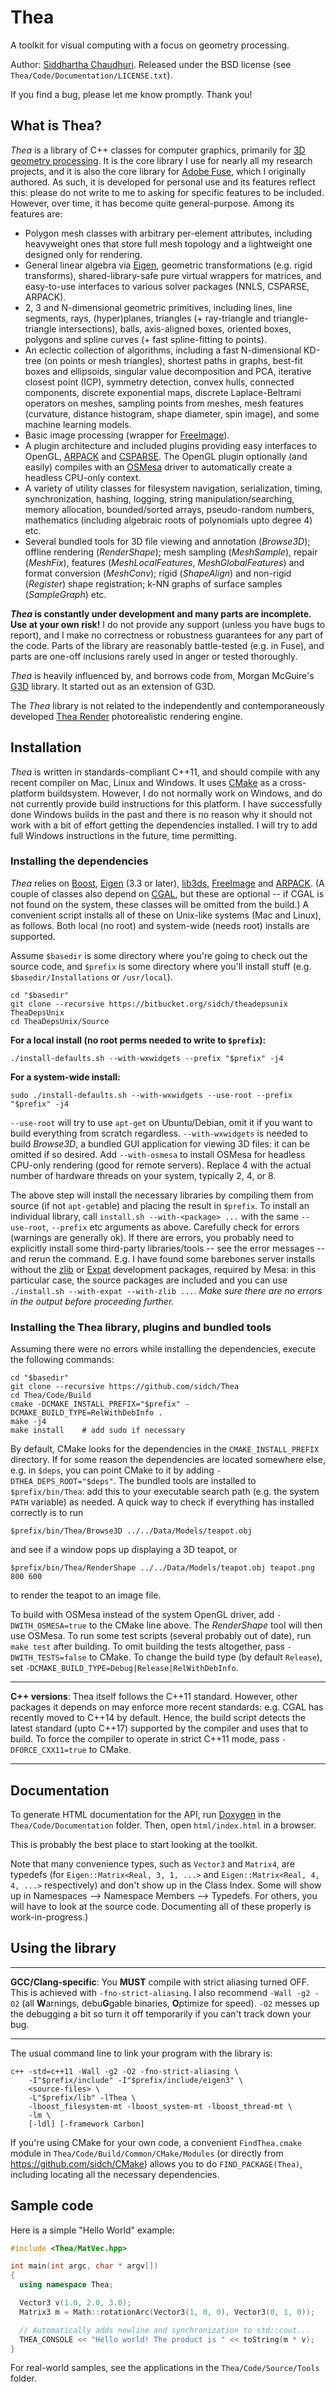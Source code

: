 # Thea
A toolkit for visual computing with a focus on geometry processing.

Author: [Siddhartha Chaudhuri](https://www.cse.iitb.ac.in/~sidch). Released under the BSD license (see `Thea/Code/Documentation/LICENSE.txt`).

If you find a bug, please let me know promptly. Thank you!

## What is Thea?

*Thea* is a library of C++ classes for computer graphics, primarily for [3D geometry processing](https://www.cse.iitb.ac.in/~cs749/spr2017). It is the core library I use for nearly all my research projects, and it is also the core library for [Adobe Fuse](https://www.adobe.com/products/fuse.html), which I originally authored. As such, it is developed for personal use and its features reflect this: please do not write to me to asking for specific features to be included. However, over time, it has become quite general-purpose. Among its features are:

* Polygon mesh classes with arbitrary per-element attributes, including heavyweight ones that store full mesh topology and a lightweight one designed only for rendering.
* General linear algebra via [Eigen](http://eigen.tuxfamily.org), geometric transformations (e.g. rigid transforms), shared-library-safe pure virtual wrappers for matrices, and easy-to-use interfaces to various solver packages (NNLS, CSPARSE, ARPACK).
* 2, 3 and N-dimensional geometric primitives, including lines, line segments, rays, (hyper)planes, triangles (+ ray-triangle and triangle-triangle intersections), balls, axis-aligned boxes, oriented boxes, polygons and spline curves (+ fast spline-fitting to points).
* An eclectic collection of algorithms, including a fast N-dimensional KD-tree (on points or mesh triangles), shortest paths in graphs, best-fit boxes and ellipsoids, singular value decomposition and PCA, iterative closest point (ICP), symmetry detection, convex hulls, connected components, discrete exponential maps, discrete Laplace-Beltrami operators on meshes, sampling points from meshes, mesh features (curvature, distance histogram, shape diameter, spin image), and some machine learning models.
* Basic image processing (wrapper for [FreeImage](http://freeimage.sourceforge.net/)).
* A plugin architecture and included plugins providing easy interfaces to OpenGL, [ARPACK](http://www.caam.rice.edu/software/ARPACK/) and [CSPARSE](http://people.sc.fsu.edu/~jburkardt/c_src/csparse/csparse.html). The OpenGL plugin optionally (and easily) compiles with an [OSMesa](https://www.mesa3d.org/osmesa.html) driver to automatically create a headless CPU-only context.
* A variety of utility classes for filesystem navigation, serialization, timing, synchronization, hashing, logging, string manipulation/searching, memory allocation, bounded/sorted arrays, pseudo-random numbers, mathematics (including algebraic roots of polynomials upto degree 4) etc.
* Several bundled tools for 3D file viewing and annotation (*Browse3D*); offline rendering (*RenderShape*); mesh sampling (*MeshSample*), repair (*MeshFix*), features (*MeshLocalFeatures*, *MeshGlobalFeatures*) and format conversion (*MeshConv*); rigid (*ShapeAlign*) and non-rigid (*Register*) shape registration; k-NN graphs of surface samples (*SampleGraph*) etc.

__*Thea* is constantly under development and many parts are incomplete. Use at your own risk!__ I do not provide any support (unless you have bugs to report), and I make no correctness or robustness guarantees for any part of the code. Parts of the library are reasonably battle-tested (e.g. in Fuse), and parts are one-off inclusions rarely used in anger or tested thoroughly.

*Thea* is heavily influenced by, and borrows code from, Morgan McGuire's [G3D](https://casual-effects.com/g3d) library. It started out as an extension of G3D.

The *Thea* library is not related to the independently and contemporaneously developed [Thea Render](http://www.thearender.com) photorealistic rendering engine.

## Installation

*Thea* is written in standards-compliant C++11, and should compile with any recent compiler on Mac, Linux and Windows. It uses [CMake](https:///cmake.org) as a cross-platform buildsystem. However, I do not normally work on Windows, and do not currently provide build instructions for this platform. I have successfully done Windows builds in the past and there is no reason why it should not work with a bit of effort getting the dependencies installed. I will try to add full Windows instructions in the future, time permitting.

### Installing the dependencies

*Thea* relies on [Boost](https://www.boost.org), [Eigen](https://eigen.tuxfamily.org) (3.3 or later), [lib3ds](https://code.google.com/archive/p/lib3ds), [FreeImage](http://freeimage.sourceforge.net) and [ARPACK](http://www.caam.rice.edu/software/ARPACK). (A couple of classes also depend on [CGAL](https://www.cgal.org), but these are optional -- if CGAL is not found on the system, these classes will be omitted from the build.) A convenient script installs all of these on Unix-like systems (Mac and Linux), as follows. Both local (no root) and system-wide (needs root) installs are supported.

Assume `$basedir` is some directory where you're going to check out the source code, and `$prefix` is some directory where you'll install stuff (e.g. `$basedir/Installations` or `/usr/local`).
```shell
cd "$basedir"
git clone --recursive https://bitbucket.org/sidch/theadepsunix TheaDepsUnix
cd TheaDepsUnix/Source
```
**For a local install (no root perms needed to write to `$prefix`):**
```shell
./install-defaults.sh --with-wxwidgets --prefix "$prefix" -j4
```
**For a system-wide install:**
```shell
sudo ./install-defaults.sh --with-wxwidgets --use-root --prefix "$prefix" -j4
```
`--use-root` will try to use `apt-get` on Ubuntu/Debian, omit it if you want to build everything from scratch regardless. `--with-wxwidgets` is needed to build *Browse3D*, a bundled GUI application for viewing 3D files: it can be omitted if so desired. Add `--with-osmesa` to install OSMesa for headless CPU-only rendering (good for remote servers). Replace 4 with the actual number of hardware threads on your system, typically 2, 4, or 8.

The above step will install the necessary libraries by compiling them from source (if not `apt-get`able) and placing the result in `$prefix`. To install an individual library, call `install.sh --with-<package> ...` with the same `--use-root`, `--prefix` etc arguments as above. Carefully check for errors (warnings are generally ok). If there are errors, you probably need to explicitly install some third-party libraries/tools -- see the error messages -- and rerun the command. E.g. I have found some barebones server installs without the [zlib](https://www.zlib.net) or [Expat](https://libexpat.github.io) development packages, required by Mesa: in this particular case, the source packages are included and you can use `./install.sh --with-expat --with-zlib ...`. *Make sure there are no errors in the output before proceeding further.*

### Installing the Thea library, plugins and bundled tools

Assuming there were no errors while installing the dependencies, execute the following commands:
```shell
cd "$basedir"
git clone --recursive https://github.com/sidch/Thea
cd Thea/Code/Build
cmake -DCMAKE_INSTALL_PREFIX="$prefix" -DCMAKE_BUILD_TYPE=RelWithDebInfo .
make -j4
make install    # add sudo if necessary
```
By default, CMake looks for the dependencies in the `CMAKE_INSTALL_PREFIX` directory. If for some reason the dependencies are located somewhere else, e.g. in `$deps`, you can point CMake to it by adding `-DTHEA_DEPS_ROOT="$deps"`. The bundled tools are installed to `$prefix/bin/Thea`: add this to your executable search path (e.g. the system `PATH` variable) as needed. A quick way to check if everything has installed correctly is to run
```shell
$prefix/bin/Thea/Browse3D ../../Data/Models/teapot.obj
```
and see if a window pops up displaying a 3D teapot, or
```shell
$prefix/bin/Thea/RenderShape ../../Data/Models/teapot.obj teapot.png 800 600
```
to render the teapot to an image file.

To build with OSMesa instead of the system OpenGL driver, add `-DWITH_OSMESA=true` to the CMake line above. The *RenderShape* tool will then use OSMesa. To run some test scripts (several probably out of date), run `make test` after building. To omit building the tests altogether, pass `-DWITH_TESTS=false` to CMake. To change the build type (by default `Release`), set `-DCMAKE_BUILD_TYPE=Debug|Release|RelWithDebInfo`.

***
**C++ versions**: Thea itself follows the C++11 standard. However, other packages it depends on may enforce more recent standards: e.g. CGAL has recently moved to C++14 by default. Hence, the build script detects the latest standard (upto C++17) supported by the compiler and uses that to build. To force the compiler to operate in strict C++11 mode, pass `-DFORCE_CXX11=true` to CMake.
***

## Documentation

To generate HTML documentation for the API, run [Doxygen](http://www.doxygen.org) in the `Thea/Code/Documentation` folder. Then, open `html/index.html` in a browser.

This is probably the best place to start looking at the toolkit.

Note that many convenience types, such as `Vector3` and `Matrix4`, are typedefs (for `Eigen::Matrix<Real, 3, 1, ...>` and `Eigen::Matrix<Real, 4, 4, ...>` respectively) and don't show up in the Class Index. Some will show up in Namespaces --> Namespace Members --> Typedefs. For others, you will have to look at the source code. Documenting all of these properly is work-in-progress.)

## Using the library

***
**GCC/Clang-specific**: You **MUST** compile with strict aliasing turned OFF. This is achieved with `-fno-strict-aliasing`. I also recommend `-Wall -g2 -O2` (all **W**arnings, debu**G**gable binaries, **O**ptimize for speed). ``-O2`` messes up the debugging a bit so turn it off temporarily if you can't track down your bug.
***

The usual command line to link your program with the library is:
```
c++ -std=c++11 -Wall -g2 -O2 -fno-strict-aliasing \
    -I"$prefix/include" -I"$prefix/include/eigen3" \
    <source-files> \
    -L"$prefix/lib" -lThea \
    -lboost_filesystem-mt -lboost_system-mt -lboost_thread-mt \
    -lm \
    [-ldl] [-framework Carbon]
```

If you're using CMake for your own code, a convenient `FindThea.cmake` module in `Thea/Code/Build/Common/CMake/Modules` (or directly from <https://github.com/sidch/CMake>) allows you to do `FIND_PACKAGE(Thea)`, including locating all the necessary dependencies.

## Sample code

Here is a simple "Hello World" example:
```cpp
#include <Thea/MatVec.hpp>

int main(int argc, char * argv[])
{
  using namespace Thea;

  Vector3 v(1.0, 2.0, 3.0);
  Matrix3 m = Math::rotationArc(Vector3(1, 0, 0), Vector3(0, 1, 0));

  // Automatically adds newline and synchronization to std::cout...
  THEA_CONSOLE << "Hello world! The product is " << toString(m * v);
}
```
For real-world samples, see the applications in the `Thea/Code/Source/Tools` folder.
